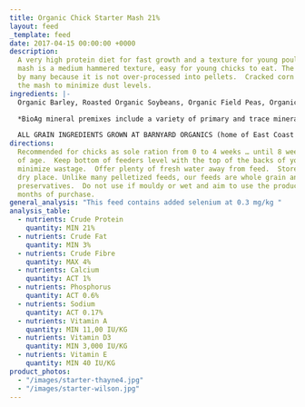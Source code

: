 ```yaml
---
title: Organic Chick Starter Mash 21%
layout: feed
_template: feed
date: 2017-04-15 00:00:00 +0000
description:
  A very high protein diet for fast growth and a texture for young poultry.  The
  mash is a medium hammered texture, easy for young chicks to eat. The mash is preferred
  by many because it is not over-processed into pellets.  Cracked corn is used in
  the mash to minimize dust levels.
ingredients: |-
  Organic Barley, Roasted Organic Soybeans, Organic Field Peas, Organic Corn, Organic Wheat, Organic Flax Meal & Bio Ag Poultry Starter Mineral Premix*.

  *BioAg mineral premixes include a variety of primary and trace minerals and vitamins, from sources such as: limestone; kelp meal; natural trace mineral salt; DL methionine and lysine in the layer mash (amino acids); selenium yeast; probiotics; enzymes; vitamins A, D, and E, plus vitamin B complex in addition to those vitamins in the premix.

  ALL GRAIN INGREDIENTS GROWN AT BARNYARD ORGANICS (home of East Coast Organic Grainery) except corn (source:  Le Moulins des Cèdres, QC) and flax (source:  Homestead Organics and/or BioAg’s Canadian-sourced flax)
directions:
  Recommended for chicks as sole ration from 0 to 4 weeks … until 8 weeks
  of age.  Keep bottom of feeders level with the top of the backs of your birds to
  minimize wastage.  Offer plenty of fresh water away from feed.  Store in a cool,
  dry place. Unlike many pelletized feeds, our feeds are whole grain and contain no
  preservatives.  Do not use if mouldy or wet and aim to use the product within three
  months of purchase.
general_analysis: "This feed contains added selenium at 0.3 mg/kg "
analysis_table:
  - nutrients: Crude Protein
    quantity: MIN 21%
  - nutrients: Crude Fat
    quantity: MIN 3%
  - nutrients: Crude Fibre
    quantity: MAX 4%
  - nutrients: Calcium
    quantity: ACT 1%
  - nutrients: Phosphorus
    quantity: ACT 0.6%
  - nutrients: Sodium
    quantity: ACT 0.17%
  - nutrients: Vitamin A
    quantity: MIN 11,00 IU/KG
  - nutrients: Vitamin D3
    quantity: MIN 3,000 IU/KG
  - nutrients: Vitamin E
    quantity: MIN 40 IU/KG
product_photos:
  - "/images/starter-thayne4.jpg"
  - "/images/starter-wilson.jpg"
---
```

